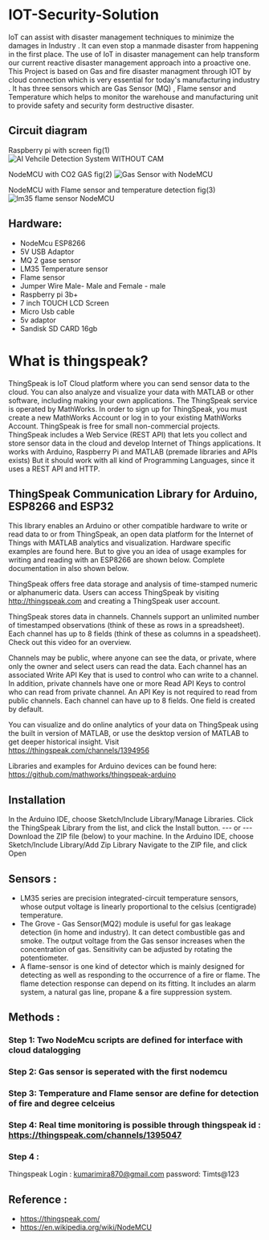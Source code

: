 # IOT-Security-Solution
IoT can assist with disaster management techniques to minimize the damages in Industry . It can even stop a manmade disaster from happening in the first place. The use of IoT in disaster management can help transform our current reactive disaster management approach into a proactive one.
This Project is based on Gas and fire disaster managment through IOT by cloud connection which is very essential for today's manufacturing industry . It has three sensors which are Gas Sensor (MQ) , Flame sensor and Temperature which helps to monitor the warehouse and manufacturing unit to provide safety and security form destructive disaster.
## Circuit diagram
Raspberry pi with screen fig(1)
![AI Vehcile Detection System WITHOUT CAM](https://user-images.githubusercontent.com/42414598/137718894-d8c533b8-f98e-432d-b8ac-e735b715563c.jpg)

NodeMCU with CO2 GAS fig(2)
![Gas Sensor with NodeMCU](https://user-images.githubusercontent.com/42414598/137718902-c79faed1-f30f-47b2-adda-fd01ca214f9f.jpg)

NodeMCU with Flame sensor and temperature detection fig(3)
![lm35 flame sensor NodeMCU](https://user-images.githubusercontent.com/42414598/137718903-9bfe3e93-4ed0-467f-9423-7a46cddd43a0.jpg)

## Hardware:
* NodeMcu ESP8266
* 5V USB Adaptor 
* MQ 2 gase sensor 
* LM35 Temperature sensor 
* Flame sensor 
* Jumper Wire Male- Male and Female - male 
* Raspberry pi 3b+
* 7 inch TOUCH LCD Screen 
* Micro Usb cable 
* 5v adaptor 
* Sandisk SD CARD 16gb  

# What is thingspeak?
ThingSpeak is IoT Cloud platform where you can send sensor data to the cloud. You can also analyze and visualize your data with MATLAB or other software, including making your own applications.
The ThingSpeak service is operated by MathWorks. In order to sign up for ThingSpeak, you must create a new MathWorks Account or log in to your existing MathWorks Account.
ThingSpeak is free for small non-commercial projects.
ThingSpeak includes a Web Service (REST API) that lets you collect and store sensor data in the cloud and develop Internet of Things applications. It works with Arduino, Raspberry Pi and MATLAB (premade libraries and APIs exists) But it should work with all kind of Programming Languages, since it uses a REST API and HTTP.
## ThingSpeak Communication Library for Arduino, ESP8266 and ESP32
This library enables an Arduino or other compatible hardware to write or read data to or from ThingSpeak, an open data platform for the Internet of Things with MATLAB analytics and visualization.
Hardware specific examples are found here. But to give you an idea of usage examples for writing and reading with an ESP8266 are shown below. Complete documentation in also shown below.

ThingSpeak offers free data storage and analysis of time-stamped numeric or alphanumeric data. Users can access ThingSpeak by visiting http://thingspeak.com and creating a ThingSpeak user account.

ThingSpeak stores data in channels. Channels support an unlimited number of timestamped observations (think of these as rows in a spreadsheet). Each channel has up to 8 fields (think of these as columns in a speadsheet). Check out this video for an overview.

Channels may be public, where anyone can see the data, or private, where only the owner and select users can read the data. Each channel has an associated Write API Key that is used to control who can write to a channel. In addition, private channels have one or more Read API Keys to control who can read from private channel. An API Key is not required to read from public channels. Each channel can have up to 8 fields. One field is created by default.

You can visualize and do online analytics of your data on ThingSpeak using the built in version of MATLAB, or use the desktop version of MATLAB to get deeper historical insight. 
Visit https://thingspeak.com/channels/1394956

Libraries and examples for Arduino devices can be found here: https://github.com/mathworks/thingspeak-arduino
## Installation
In the Arduino IDE, choose Sketch/Include Library/Manage Libraries. Click the ThingSpeak Library from the list, and click the Install button.
--- or ---
Download the ZIP file (below) to your machine.
In the Arduino IDE, choose Sketch/Include Library/Add Zip Library
Navigate to the ZIP file, and click Open

## Sensors :
* LM35 series are precision integrated-circuit temperature sensors, whose output voltage is linearly proportional to the celsius (centigrade) temperature.
* The Grove - Gas Sensor(MQ2) module is useful for gas leakage detection (in home and industry). It can detect combustible gas and smoke. The output voltage from the Gas sensor increases when the concentration of gas. Sensitivity can be adjusted by rotating the potentiometer. 
* A flame-sensor is one kind of detector which is mainly designed for detecting as well as responding to the occurrence of a fire or flame. The flame detection response can depend on its fitting. It includes an alarm system, a natural gas line, propane & a fire suppression system.

## Methods :
### Step 1: Two NodeMcu scripts are defined for interface with cloud datalogging 
### Step 2: Gas sensor is seperated with the first nodemcu 
### Step 3: Temperature and Flame sensor are define for detection of fire and degree celceius 
### Step 4: Real time monitoring is possible through thingspeak id : https://thingspeak.com/channels/1395047
### Step 4 : 
Thingspeak Login : kumarimira870@gmail.com
password: Timts@123

## Reference : 
* https://thingspeak.com/
* https://en.wikipedia.org/wiki/NodeMCU

